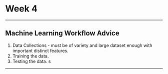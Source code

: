# Week 4
---

## Machine Learning Workflow Advice
1. Data Collections - must be of variety and large dataset enough with important distinct features. 
2. Training the data.
3. Testing the data. s
---


